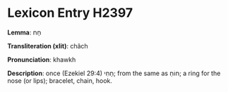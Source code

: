 # Lexicon Entry H2397

**Lemma**: חָח

**Transliteration (xlit)**: châch

**Pronunciation**: khawkh

**Description**:
once (Ezekiel 29:4) חָחִי; from the same as חוֹחַ; a ring for the nose (or lips); bracelet, chain, hook.
